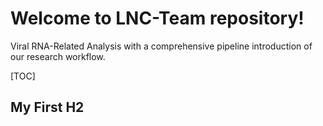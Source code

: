 # Welcome to LNC-Team repository!
Viral RNA-Related Analysis with a comprehensive pipeline introduction of our research workflow.

[TOC]

## My First H2
